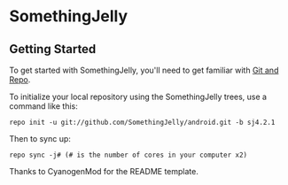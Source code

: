 SomethingJelly
==============

Getting Started
---------------

To get started with SomethingJelly, you'll need to get
familiar with [Git and Repo](http://source.android.com/download/using-repo).

To initialize your local repository using the SomethingJelly trees, use a command like this:

    repo init -u git://github.com/SomethingJelly/android.git -b sj4.2.1

Then to sync up:

    repo sync -j# (# is the number of cores in your computer x2)

Thanks to CyanogenMod for the README template.
